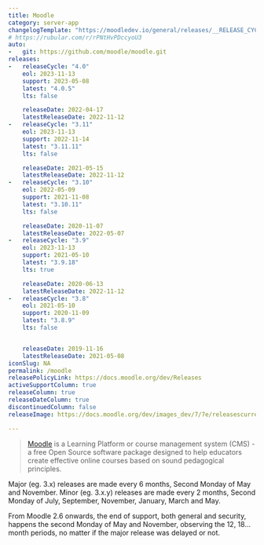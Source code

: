 ```yaml
---
title: Moodle
category: server-app
changelogTemplate: "https://moodledev.io/general/releases/__RELEASE_CYCLE__/__LATEST__"
# https://rubular.com/r/rPNtHvPDccyoU3
auto:
-   git: https://github.com/moodle/moodle.git
releases:
-   releaseCycle: "4.0"
    eol: 2023-11-13
    support: 2023-05-08
    latest: "4.0.5"
    lts: false

    releaseDate: 2022-04-17
    latestReleaseDate: 2022-11-12
-   releaseCycle: "3.11"
    eol: 2023-11-13
    support: 2022-11-14
    latest: "3.11.11"
    lts: false

    releaseDate: 2021-05-15
    latestReleaseDate: 2022-11-12
-   releaseCycle: "3.10"
    eol: 2022-05-09
    support: 2021-11-08
    latest: "3.10.11"
    lts: false

    releaseDate: 2020-11-07
    latestReleaseDate: 2022-05-07
-   releaseCycle: "3.9"
    eol: 2023-11-13
    support: 2021-05-10
    latest: "3.9.18"
    lts: true

    releaseDate: 2020-06-13
    latestReleaseDate: 2022-11-12
-   releaseCycle: "3.8"
    eol: 2021-05-10
    support: 2020-11-09
    latest: "3.8.9"
    lts: false


    releaseDate: 2019-11-16
    latestReleaseDate: 2021-05-08
iconSlug: NA
permalink: /moodle
releasePolicyLink: https://docs.moodle.org/dev/Releases
activeSupportColumn: true
releaseColumn: true
releaseDateColumn: true
discontinuedColumn: false
releaseImage: https://docs.moodle.org/dev/images_dev/7/7e/releasescurrent.png

---
```


> [Moodle](https://moodle.org/) is a Learning Platform or course management system (CMS) - a free Open Source software package designed to help educators create effective online courses based on sound pedagogical principles.

Major (eg. 3.x) releases are made every 6 months, Second Monday of May and November. Minor (eg. 3.x.y) releases are made every 2 months, Second Monday of July, September, November, January, March and May. 

From Moodle 2.6 onwards, the end of support, both general and security, happens the second Monday of May and November, observing the 12, 18... month periods, no matter if the major release was delayed or not.
